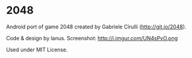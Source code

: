 2048
====

Android port of game 2048 created by Gabriele Cirulli (http://git.io/2048).

Code & design by lanus.
Screenshot: http://i.imgur.com/UN4sPvO.png

Used under MIT License.

